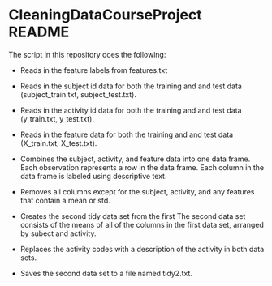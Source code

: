 CleaningDataCourseProject README
================================

The script in this repository does the following:

* Reads in the feature labels from features.txt

* Reads in the subject id data for both the training and 
and test data (subject_train.txt, subject_test.txt).

* Reads in the activity id data for both the training and 
and test data (y_train.txt, y_test.txt).

* Reads in the feature data for both the training and 
and test data (X_train.txt, X_test.txt).

* Combines the subject, activity, and feature data
into one data frame.  Each observation represents
a row in the data frame.  Each column in the data
frame is labeled using descriptive text.

* Removes all columns except for the subject, activity,
and any features that contain a mean or std.

* Creates the second tidy data set from the first  The
second data set consists of the means of all of the columns
in the first data set, arranged by subect and activity.

* Replaces the activity codes with a description of the 
activity in both data sets.

* Saves the second data set to a file named tidy2.txt.


